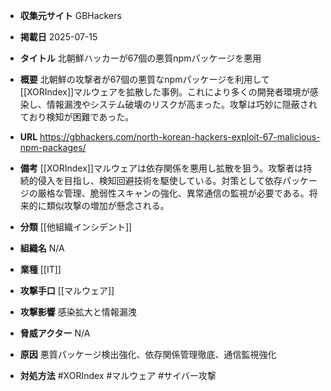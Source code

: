 - **収集元サイト**
GBHackers

- **掲載日**
2025-07-15

- **タイトル**
北朝鮮ハッカーが67個の悪質npmパッケージを悪用

- **概要**
北朝鮮の攻撃者が67個の悪質なnpmパッケージを利用して[[XORIndex]]マルウェアを拡散した事例。これにより多くの開発者環境が感染し、情報漏洩やシステム破壊のリスクが高まった。攻撃は巧妙に隠蔽されており検知が困難であった。

- **URL**
https://gbhackers.com/north-korean-hackers-exploit-67-malicious-npm-packages/

- **備考**
[[XORIndex]]マルウェアは依存関係を悪用し拡散を狙う。攻撃者は持続的侵入を目指し、検知回避技術を駆使している。対策として依存パッケージの厳格な管理、脆弱性スキャンの強化、異常通信の監視が必要である。将来的に類似攻撃の増加が懸念される。

- **分類**
[[他組織インシデント]]

- **組織名**
N/A

- **業種**
[[IT]]

- **攻撃手口**
[[マルウェア]]

- **攻撃影響**
感染拡大と情報漏洩

- **脅威アクター**
N/A

- **原因**
悪質パッケージ検出強化、依存関係管理徹底、通信監視強化

- **対処方法**
#XORIndex #マルウェア #サイバー攻撃
